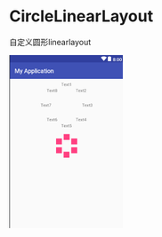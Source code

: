 # CircleLinearLayout
自定义圆形linearlayout

![image](https://github.com/hyccode/CircleLinearLayout/blob/master/image/demo.png)